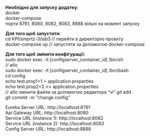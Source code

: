 **Необхідно для запуску додатку**:  
docker  
docker-compose  
порти 8761, 8080, 8082, 8083, 8888 вільні на момент запуску

**Для того щоб запустити**:  
cd KPI/smprtz-3/lab3 // перейти в директорію проекту  
docker-compose up // запустити за допомогою docker-compose  

**Для того щоб змінити конфігурації**:  
sudo docker exec -it [configserver_container_id] /bin/sh  
// або  
sudo docker exec -it  [configserver_container_id] /bin/bash  
cd config  
echo test.prop1=1 > application.properties  
echo test.prop2=2 >> application.properties  
// або змінити файли за допомогою редактора “vi”
git add .  
git commit -m "change config" 

Eureka Server URL: http://localhost:8761  
Api Gateway URL: http://localhost:8080  
Service URL (instance 1): http://localhost:8082   
Service URL (instance 2): http://localhost:8083    
Config Server URL: http://localhost:8888  
